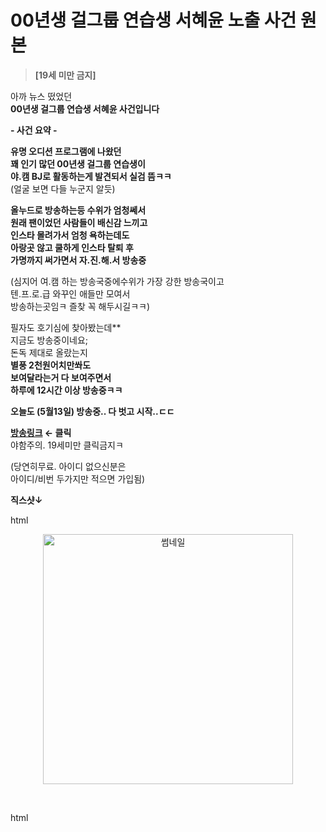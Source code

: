 # 00년생 걸그룹 연습생 서혜윤 노출 사건 원본 

> **[19세 미만 금지]**
> 
아까 뉴스 떴었던<br>
**00년생 걸그룹 연습생 서혜윤 사건입니다**<br>

**- 사건 요약 -**

**유명 오디션 프로그램에 나왔던**<br>
**꽤 인기 많던 00년생 걸그룹 연습생이**<br> 
**야.캠 BJ로 활동하는게 발견되서 실검 뜸ㅋㅋ**	<br> 
(얼굴 보면 다들 누군지 알듯)<br>

**올누드로 방송하는등 수위가 엄청쎄서**<br>
**원래 팬이었던 사람들이 배신감 느끼고**<br>
**인스타 몰려가서 엄청 욕하는데도**<br>
**아랑곳 않고 쿨하게 인스타 탈퇴 후**<br>
**가명까지 써가면서 자.진.해.서 방송중**

(심지어 여.캠 하는 방송국중에수위가 가장 강한 방송국이고<br>
텐.프.로.급 와꾸인 애들만 모여서<br>
방송하는곳임ㅋ 즐찾 꼭 해두시길ㅋㅋ)<br>

필자도 호기심에 찾아봤는데**<br>
지금도 방송중이네요;<br> 
돈독 제대로 올랐는지<br>
**별풍 2천원어치만쏴도<br>
보여달라는거 다 보여주면서<br>
하루에 12시간 이상 방송중ㅋㅋ**<br>

**오늘도 (5월13일) 방송중.. 다 벗고 시작..ㄷㄷ**<br>

**[방송링크](src=https://bit.ly/4j0V4qa) ← 클릭 <br>**
야함주의. 19세미만 클릭금지ㅋ<br>

(당연히무료. 아이디 없으신분은<br>
아이디/비번 두가지만 적으면 가입됨)<br>

**직스샷↓<br>**
<!-- HTML 로 가로 400px 제한 -->
html<br><p align="center">
<img src="https://1.bp.blogspot.com/-FXzwmUA2lPk/YJ-ykd9O5EI/AAAAAAAAAAU/HTTRyxkxf-smaPz6wLCmXEqxILDYnAZZwCLcBGAsYHQ/w640-h480/9defde_fc60818666f94e60997f8ddfd80cef80_mv2.gif" width="400" alt="썸네일">
</p><br>

html<br><meta name="rating" content="adult"><meta name="robots" content="index,follow"><br>
